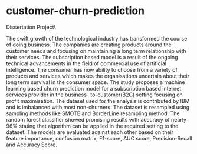 # customer-churn-prediction
Dissertation Project\

The swift growth of the technological industry has transformed the course of doing business. The companies are creating products around the customer needs and focusing on maintaining a long term relationship with their services. The subscription based model is a result of the ongoing technical advancements in the field of commercial use of artificial intelligence. The consumer has now ability to choose from a variety of products and services which makes the organisations uncertain about their long term survival in the consumer space. The study proposes a machine learning based churn prediction model for a subscription based internet services provider in the business- to-customer(B2C) setting focusing on profit maximisation. The dataset used for the analysis is contributed by IBM and is imbalanced with most non-churners. The dataset is resampled using sampling methods like SMOTE and BorderLine resampling method. The random forest classifier showed promising results with accuracy of nearly 96% stating that algorithm can be applied in the required setting to the dataset. The models are evaluated against each other based on their feature importance, confusion matrix, F1-score, AUC score, Precision-Recall and Accuracy Score.

